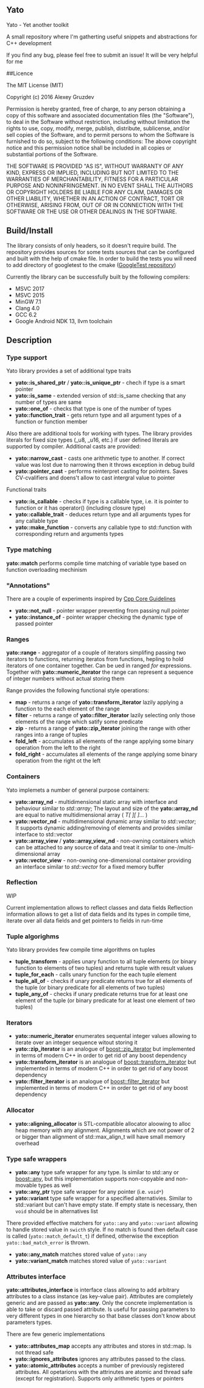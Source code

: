 ## Yato

Yato - Yet another toolkit

A small repository where I'm gatherting useful snippets and abstractions for C++ development

If you find any bug, please feel free to submit an issue! It will be very helpful for me

##Licence

The MIT License (MIT)

Copyright (c) 2016 Alexey Gruzdev

Permission is hereby granted, free of charge, to any person obtaining a copy of this software and associated documentation files (the "Software"), to deal in the Software without restriction, including without limitation the rights to use, copy, modify, merge, publish, distribute, sublicense, and/or sell copies of the Software, and to permit persons to whom the Software is furnished to do so, subject to the following conditions: The above copyright notice and this permission notice shall be included in all copies or substantial portions of the Software.

THE SOFTWARE IS PROVIDED "AS IS", WITHOUT WARRANTY OF ANY KIND, EXPRESS OR IMPLIED, INCLUDING BUT NOT LIMITED TO THE WARRANTIES OF MERCHANTABILITY, FITNESS FOR A PARTICULAR PURPOSE AND NONINFRINGEMENT. IN NO EVENT SHALL THE AUTHORS OR COPYRIGHT HOLDERS BE LIABLE FOR ANY CLAIM, DAMAGES OR OTHER LIABILITY, WHETHER IN AN ACTION OF CONTRACT, TORT OR OTHERWISE, ARISING FROM, OUT OF OR IN CONNECTION WITH THE SOFTWARE OR THE USE OR OTHER DEALINGS IN THE SOFTWARE.

## Build/Install

The library consists of only headers, so it doesn't require build. The repository provides sources for some tests sources that can be configured and built with the help of cmake file. In order to build the tests you will need to add directory of googletest to the cmake ([GoogleTest repository](https://github.com/google/googletest))

Currently the library can be successfully built by the following compilers:

* MSVC 2017
* MSVC 2015
* MinGW 7.1
* Clang 4.0
* GCC 6.2
* Google Android NDK 13, llvm toolchain

## Description

### Type support

Yato library provides a set of additional type traits

* **yato::is_shared_ptr** / **yato::is_unique_ptr** - chech if type is a smart pointer
* **yato::is_same** - extended version of std::is_same checking that any number of types are same
* **yato::one_of** - checks that type is one of the number of types
* **yato::function_trait** - gets return type and all argument types of a function or function member

Also there are additional tools for working with types. The library provides literals for fixed size types (_u8, _u16, etc.) if user defined literals are supported by compiler. Additional casts are provided:

* **yato::narrow_cast** - casts one arithmetic type to another. If correct value was lost due to narrowing then it throws exception in debug build
* **yato::pointer_cast** - performs reinterpret casting for pointers. Saves CV-cvalifiers and doens't allow to cast intergral value to pointer

Functional traits

* **yato::is_callable** - checks if type is a callable type, i.e. it is pointer to function or it has operator() (including closure type)
* **yato::callable_trait** - deduces return type and all arguments types for any callable type
* **yato::make_function** - converts any callable type to std::function with corresponding return and arguments types

### Type matching

**yato::match** performs compile time matching of variable type based on function overloading mechinism 

### "Annotations"

There are a couple of experiments inspired by [Cpp Core Guidelines](https://github.com/isocpp/CppCoreGuidelines/blob/master/CppCoreGuidelines.md)

* **yato::not_null** - pointer wrapper preventing from passing null pointer
* **yato::instance_of** - pointer wrapper checking the dynamic type of passed pointer 

### Ranges

**yato::range** - aggregator of a couple of iterators simplifing passing two iterators to functions, returning iteratos from functions, hepling to hold iterators of one container together. Can be ued in ranged *for* expressions. Together with **yato::numeric_iterator** the range can represent a sequence of integer numbers without actual storing them

Range provides the following functional style operations:

* **map** - returns a range of **yato::transform_iterator** lazily applying a function to the each element of the range
* **filter** - returns a range of **yato::filter_iterator** lazily selecting only those elements of the range which satify some predicate
* **zip** - returns a range of **yato::zip_iterator** joining the range with other ranges into a range of tuples
* **fold_left** - accumulates all elements of the range applying some binary operation from the left to the right
* **fold_right** - accumulates all elements of the range applying some binary operation from the right ot the left

### Containers

Yato implemets a number of general purpose containers: 

* **yato::array_nd** - multidimensional static array with interface and behaviour similar to *std::array*; The layout and size of the **yato::array_nd** are equal to native multidimensional array ( *T[ ][ ]...* )
* **yato::vector_nd** - multidimensional dynamic array similar to *std::vector*; It supports dynamic adding/removing of elements and provides similar interface to std::vector
* **yato::array_view** / **yato::array_view_nd** - non-owning containers which can be attached to any source of data and treat it similar to one-/multi-dimensional array
* **yato::vector_view** - non-owning one-dimensional container providing an interface similar to *std::vector* for a fixed memory buffer

### Reflection

WIP

Current implementation allows to reflect classes and data fields
Reflection information allows to get a list of data fields and its types in compile time, iterate over all data fields and get pointers to fields in run-time

### Tuple algorighms

Yato library provides few compile time algorithms on tuples

* **tuple_transform** - applies unary function to all tuple elements (or binary function to elements of two tuples) and returns tuple with result values
* **tuple_for_each** - calls unary function for the each tuple element 
* **tuple_all_of** - checks if unary predicate returns true for all elements of the tuple (or binary predicate for all elements of two tuples)
* **tuple_any_of** - checks if unary predicate returns true for at least one element of the tuple (or binary predicate for at least one element of two tuples) 

### Iterators

* **yato::numeric_iterator** enumerates sequental integer values allowing to iterate over an integer sequence witout storing it 
* **yato::zip_iterator** is an analogue of [boost::zip_iterator](http://www.boost.org/doc/libs/1_60_0/libs/iterator/doc/zip_iterator.html) but implemented in terms of modern C++ in order to get rid of any boost dependency
* **yato::transform_iterator** is an analogue of [boost::transform_iterator](http://www.boost.org/doc/libs/1_60_0/libs/iterator/doc/transform_iterator.html) but implemented in terms of modern C++ in order to get rid of any boost dependency
* **yato::filter_iterator** is an analogue of [boost::filter_iterator](http://www.boost.org/doc/libs/master/libs/iterator/doc/filter_iterator.html) but implemented in terms of modern C++ in order to get rid of any boost dependency

### Allocator

* **yato::aligning_allocator** is STL-compatible allocator aloowing to alloc heap memory with any alignment. Alignments which are not power of 2 or bigger than alignment of std::max_align_t will have small memory overhead

### Type safe wrappers

* **yato::any** type safe wrapper for any type. Is similar to std::any or [boost::any](http://www.boost.org/doc/libs/1_61_0/doc/html/any.html), but this implementation supports non-copyable and non-movable types as well
* **yato::any_ptr** type safe wrapper for any pointer (i.e. `void*`)
* **yato::variant** type safe wrapper for a specified alternativies. Similar to std::variant but can't have empty state. If empty state is necessary, then `void` should be in alternatives list

There provided effective matchers for `yato::any` and `yato::variant` allowing to handle stored value in `swicth` style. 
If no match is found then default case is called (`yato::match_default_t`) if defined, otherwise the exception `yato::bad_match_error` is thrown.

* **yato::any_match** matches stored value of `yato::any`
* **yato::variant_match** matches stored value of `yato::variant`

### Attributes interface

**yato::attributes_interface** is interface class allowing to add arbitrary attributes to a class instance (as key-value pair). Attributes are completely generic and are passed as **yato::any**. 
Only the concrete implementation is able to take or discard passed attribute. Is useful for passing parameters to very different types in one hierarchy so that base classes don't know about parameters types.

There are few generic implementations

* **yato::attributes_map** accepts any attributes and stores in std::map. Is not thread safe
* **yato::ignores_attributes** ignores any attributes passed to the class.
* **yato::atomic_attributes** accepts a number of previously registered attributes. All opetarions with the attrinutes are atomic and thread safe (except for registration). Supports only arithmetic types or pointers
